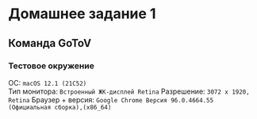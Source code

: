 # Домашнее задание 1
## Команда GoToV

### Тестовое окружение
OC: `macOS 12.1 (21C52)`  
Тип монитора: `Встроенный ЖК-дисплей Retina` 
Разрешение:	`3072 x 1920, Retina`
Браузер + версия: `Google Chrome Версия 96.0.4664.55 (Официальная сборка),(x86_64)`
